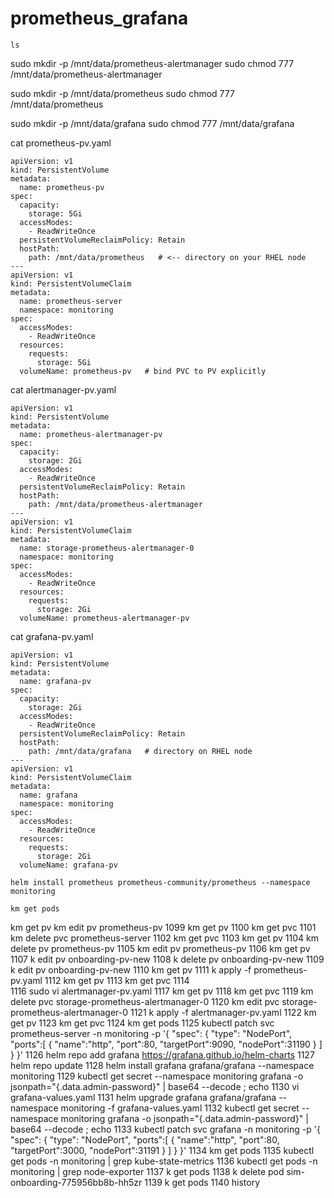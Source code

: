 # prometheus_grafana



 ```ls```

sudo mkdir -p /mnt/data/prometheus-alertmanager
sudo chmod 777 /mnt/data/prometheus-alertmanager

sudo mkdir -p /mnt/data/prometheus
sudo chmod 777 /mnt/data/prometheus

sudo mkdir -p /mnt/data/grafana
sudo chmod 777 /mnt/data/grafana



cat prometheus-pv.yaml 

```
apiVersion: v1
kind: PersistentVolume
metadata:
  name: prometheus-pv
spec:
  capacity:
    storage: 5Gi
  accessModes:
    - ReadWriteOnce
  persistentVolumeReclaimPolicy: Retain
  hostPath:
    path: /mnt/data/prometheus   # <-- directory on your RHEL node
---
apiVersion: v1
kind: PersistentVolumeClaim
metadata:
  name: prometheus-server
  namespace: monitoring
spec:
  accessModes:
    - ReadWriteOnce
  resources:
    requests:
      storage: 5Gi
  volumeName: prometheus-pv   # bind PVC to PV explicitly
```


cat alertmanager-pv.yaml 

```
apiVersion: v1
kind: PersistentVolume
metadata:
  name: prometheus-alertmanager-pv
spec:
  capacity:
    storage: 2Gi
  accessModes:
    - ReadWriteOnce
  persistentVolumeReclaimPolicy: Retain
  hostPath:
    path: /mnt/data/prometheus-alertmanager
---
apiVersion: v1
kind: PersistentVolumeClaim
metadata:
  name: storage-prometheus-alertmanager-0
  namespace: monitoring
spec:
  accessModes:
    - ReadWriteOnce
  resources:
    requests:
      storage: 2Gi
  volumeName: prometheus-alertmanager-pv

```

cat grafana-pv.yaml 

```
apiVersion: v1
kind: PersistentVolume
metadata:
  name: grafana-pv
spec:
  capacity:
    storage: 2Gi
  accessModes:
    - ReadWriteOnce
  persistentVolumeReclaimPolicy: Retain
  hostPath:
    path: /mnt/data/grafana   # directory on RHEL node
---
apiVersion: v1
kind: PersistentVolumeClaim
metadata:
  name: grafana
  namespace: monitoring
spec:
  accessModes:
    - ReadWriteOnce
  resources:
    requests:
      storage: 2Gi
  volumeName: grafana-pv

```
```helm install prometheus prometheus-community/prometheus --namespace monitoring```

```km get pods```

km get pv
km edit pv prometheus-pv
 1099  km get pv
 1100  km get pvc
 1101  km delete pvc prometheus-server
 1102  km get pvc
 1103  km get pv
 1104  km delete pv prometheus-pv
 1105  km edit pv prometheus-pv
 1106  km get pv
 1107  k edit pv onboarding-pv-new
 1108  k delete pv onboarding-pv-new
 1109  k edit pv onboarding-pv-new
 1110  km get pv
 1111  k apply -f prometheus-pv.yaml 
 1112  km get pv
 1113  km get pvc
 1114  
 1116  sudo vi alertmanager-pv.yaml
 1117  km get pv
 1118  km get pvc
 1119  km delete pvc storage-prometheus-alertmanager-0
 1120  km edit pvc storage-prometheus-alertmanager-0
 1121  k apply -f alertmanager-pv.yaml 
 1122  km get pv
 1123  km get pvc
 1124  km get pods
 1125  kubectl patch svc prometheus-server -n monitoring -p '{
  "spec": {
    "type": "NodePort",
    "ports":[
      {
        "name":"http",
        "port":80,
        "targetPort":9090,
        "nodePort":31190
      }
    ]
  }
}'
 1126  helm repo add grafana https://grafana.github.io/helm-charts
 1127  helm repo update
 1128  helm install grafana grafana/grafana --namespace monitoring
 1129  kubectl get secret --namespace monitoring grafana -o jsonpath="{.data.admin-password}" | base64 --decode ; echo
 1130  vi grafana-values.yaml
 1131  helm upgrade grafana grafana/grafana   --namespace monitoring -f grafana-values.yaml
 1132     kubectl get secret --namespace monitoring grafana -o jsonpath="{.data.admin-password}" | base64 --decode ; echo
 1133  kubectl patch svc grafana -n monitoring -p '{
  "spec": {
    "type": "NodePort",
    "ports":[
      {
        "name":"http",
        "port":80,
        "targetPort":3000,
        "nodePort":31191 
      }
    ]
  }
}'
 1134  km get pods
 1135  kubectl get pods -n monitoring | grep kube-state-metrics
 1136  kubectl get pods -n monitoring | grep node-exporter
 1137  k get pods
 1138  k delete pod sim-onboarding-775956bb8b-hh5zr
 1139  k get pods
 1140  history
